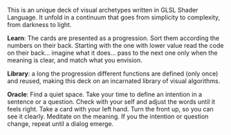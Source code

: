 This is an unique deck of visual archetypes written in GLSL Shader Language. It unfold in a continuum that goes from simplicity to complexity, from darkness to light.

**Learn**: The cards are presented as a progression. Sort them according the numbers on their back. Starting with the one with lower value read the code on their back... imagine what it does... pass to the next one only when the meaning is clear, and match what you envision.

**Library**: a long the progression different functions are defined (only once) and reused, making this deck on an incarnated library of visual algorithms. 

**Oracle**: Find a quiet space. Take your time to define an intention in a sentence or a question. Check with your self and adjust the words until it feels right. Take a card with your left hand. Turn the front up, so you can see it clearly. Meditate on the meaning. If you the intention or question change, repeat until a dialog emerge.

